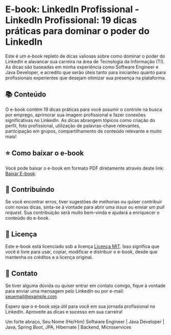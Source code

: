 # E-book: LinkedIn Profissional - LinkedIn Profissional: 19 dicas práticas para dominar o poder do LinkedIn

Este é um e-book repleto de dicas valiosas sobre como dominar o poder do LinkedIn e alavancar sua carreira na área de Tecnologia da Informação (TI). As dicas são baseadas em minha experiência como Software Engineer e Java Developer, e acredito que serão úteis tanto para iniciantes quanto para profissionais experientes que desejam otimizar sua presença na plataforma.

## 📚 Conteúdo

O e-book contém 19 dicas práticas para você assumir o controle na busca por emprego, aprimorar sua imagem profissional e fazer conexões significativas no LinkedIn. As dicas abrangem tópicos como criação do perfil, foto profissional, utilização de palavras-chave relevantes, participação em grupos, compartilhamento de conteúdo relevante e muito mais!

## ⭐ Como baixar o e-book

Você pode baixar o e-book em formato PDF diretamente através deste link: [Baixar E-book](https://github.com/ramirovictor/Dicas-LInkedln/blob/main/LinkedIn%20Profissional.pdf).

## 🤝 Contribuindo

Se você encontrar erros, tiver sugestões de melhorias ou quiser contribuir com novas dicas, sinta-se à vontade para abrir uma *issue* ou enviar um *pull request*. Sua contribuição será muito bem-vinda e ajudará a enriquecer o conteúdo do e-book.

## 📄 Licença

Este e-book está licenciado sob a licença [Licença MIT](link_para_a_licenca). Isso significa que você é livre para usar, copiar, modificar e distribuir o e-book, desde que mantenha os créditos e a licença original.

## 📧 Contato

Se tiver alguma dúvida ou quiser entrar em contato comigo, fique à vontade para enviar uma mensagem pelo LinkedIn ou por e-mail: seuemail@example.com.

Espero que o e-book seja útil para você em sua jornada profissional no LinkedIn. Aproveite as dicas e sucesso em sua carreira!

Um forte abraço,
Seu Nome (He/Him)
Software Engineer | Java Developer | Java, Spring Boot, JPA, Hibernate | Backend, Microservices
